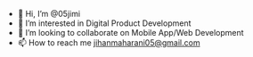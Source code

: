 - 👋 Hi, I’m @05jimi
- 👀 I’m interested in Digital Product Development
- 💞️ I’m looking to collaborate on Mobile App/Web Development
- 📫 How to reach me jihanmaharani05@gmail.com


<!---
jihanmaharani/jihanmaharani is a ✨ special ✨ repository because its `README.md` (this file) appears on your GitHub profile.
You can click the Preview link to take a look at your changes.
--->
